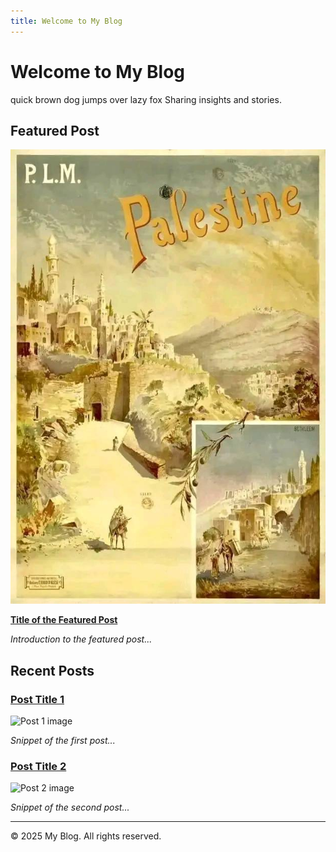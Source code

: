 ```yaml
---
title: Welcome to My Blog
---
```


# Welcome to My Blog
quick brown dog jumps over lazy fox
Sharing insights and stories.

## Featured Post

![Featured post image](481320859_962471189319696_1744189329793138328_n.jpg)

**[Title of the Featured Post](posts/featured-post.md)**

*Introduction to the featured post...*

## Recent Posts

### [Post Title 1](posts/post1.md)

![Post 1 image](assets/images/post1.jpg)

*Snippet of the first post...*

### [Post Title 2](posts/post2.md)

![Post 2 image](assets/images/post2.jpg)

*Snippet of the second post...*

<!-- Add more posts as needed -->

---

&copy; 2025 My Blog. All rights reserved.
